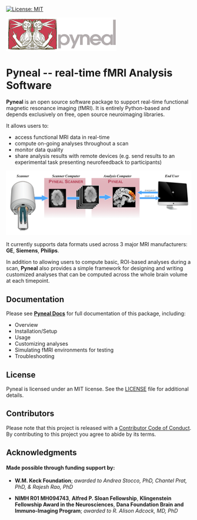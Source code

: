 [![License: MIT](https://img.shields.io/badge/License-MIT-yellow.svg)](https://opensource.org/licenses/MIT)


![Pyneal Logo](src/images/logo.jpg)

# Pyneal -- real-time fMRI Analysis Software

**Pyneal** is an open source software package to support real-time functional magnetic resonance imaging (fMRI). It is entirely Python-based and depends exclusively on free, open source neuroimaging libraries.

It allows users to:

* access functional MRI data in real-time
* compute on-going analyses throughout a scan
* monitor data quality
* share analysis results with remote devices (e.g. send results to an experimental task presenting neurofeedback to participants)

![](src/images/overview.png)

It currently supports data formats used across 3 major MRI manufacturers: **GE**, **Siemens**, **Philips**.

In addition to allowing users to compute basic, ROI-based analyses during a scan, **Pyneal** also provides a simple framework for designing and writing customized analyses that can be computed across the whole brain volume at each timepoint.


## Documentation

Please see [**Pyneal Docs**](https://jeffmacinnes.github.io/pyneal-docs/) for full documentation of this package, including:

* Overview
* Installation/Setup
* Usage
* Customizing analyses
* Simulating fMRI environments for testing
* Troubleshooting


## License
Pyneal is licensed under an MIT license. See the [LICENSE](LICENSE.txt) file for additional details.


## Contributors
Please note that this project is released with a [Contributor Code of Conduct](CONDUCT.md). By contributing to this project you agree to abide by its terms.


## Acknowledgments
#### Made possible through funding support by:

* **W.M. Keck Foundation**; *awarded to Andrea Stocco, PhD, Chantel Prat, PhD, & Rajesh Rao, PhD*

* **NIMH R01 MH094743**, **Alfred P. Sloan Fellowship**, **Klingenstein Fellowship Award in the Neurosciences**,
**Dana Foundation Brain and Immuno-Imaging Program**; *awarded to R. Alison Adcock, MD, PhD*
